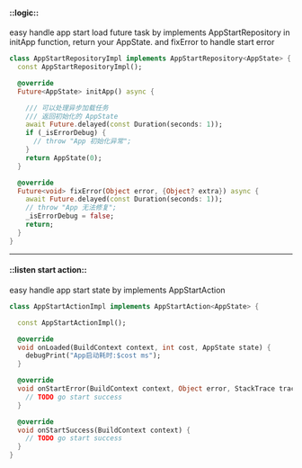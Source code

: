 
#### ::logic::

easy handle app start load future task by implements AppStartRepository
in initApp function, return your AppState.
and fixError to handle start error

```dart
class AppStartRepositoryImpl implements AppStartRepository<AppState> {
  const AppStartRepositoryImpl();

  @override
  Future<AppState> initApp() async {

    /// 可以处理异步加载任务
    /// 返回初始化的 AppState
    await Future.delayed(const Duration(seconds: 1));
    if (_isErrorDebug) {
      // throw "App 初始化异常";
    }
    return AppState(0);
  }

  @override
  Future<void> fixError(Object error, {Object? extra}) async {
    await Future.delayed(const Duration(seconds: 1));
    // throw "App 无法修复";
    _isErrorDebug = false;
    return;
  }
}
```

----

#### ::listen start action::

easy handle app start state  by implements AppStartAction

```dart
class AppStartActionImpl implements AppStartAction<AppState> {

  const AppStartActionImpl();

  @override
  void onLoaded(BuildContext context, int cost, AppState state) {
    debugPrint("App启动耗时:$cost ms");
  }

  @override
  void onStartError(BuildContext context, Object error, StackTrace trace) {
    // TODO go start success
  }

  @override
  void onStartSuccess(BuildContext context) {
    // TODO go start success
  }
}
```